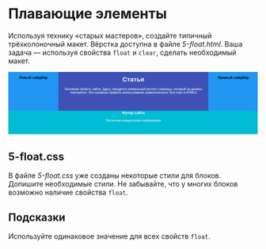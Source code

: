# Плавающие элементы

Используя технику «старых мастеров», создайте типичный трёхколоночный макет. Вёрстка доступна в файле _5-float.html_. Ваша задача — используя свойства `float` и `clear`, сделать необходимый макет.

![Выравнивание](./assets/5.png)

## 5-float.css

В файле _5-float.css_ уже созданы некоторые стили для блоков. Допишите необходимые стили. Не забывайте, что у многих блоков возможно наличие свойства `float`.

## Подсказки

Используйте одинаковое значение для всех свойств `float`.
